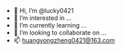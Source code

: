 - 👋 Hi, I’m @lucky0421
- 👀 I’m interested in ...
- 🌱 I’m currently learning ...
- 💞️ I’m looking to collaborate on ...
- 📫 huangyongzheng0421@163.com

<!---
lucky0421/lucky0421 is a ✨ special ✨ repository because its `README.md` (this file) appears on your GitHub profile.
You can click the Preview link to take a look at your changes.
--->
